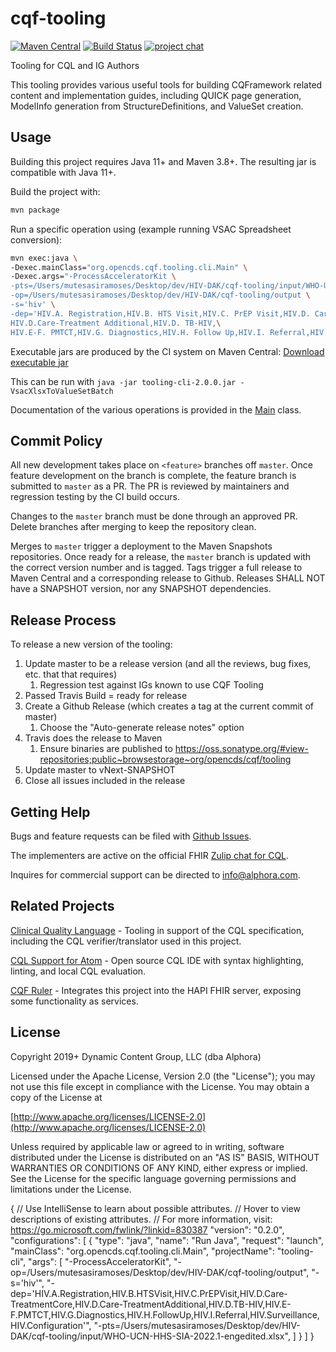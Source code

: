 # cqf-tooling

[![Maven Central](https://maven-badges.herokuapp.com/maven-central/org.opencds.cqf/tooling/badge.svg)](https://maven-badges.herokuapp.com/maven-central/org.opencds.cqf/tooling) [![Build Status](https://www.travis-ci.com/cqframework/cqf-tooling.svg?branch=master)](https://www.travis-ci.com/cqframework/cqf-tooling) [![project chat](https://img.shields.io/badge/zulip-join_chat-brightgreen.svg)](https://chat.fhir.org/#narrow/stream/179220-cql)

Tooling for CQL and IG Authors

This tooling provides various useful tools for building CQFramework related content and implementation guides, including QUICK page generation, ModelInfo generation from StructureDefinitions, and ValueSet creation.

## Usage

Building this project requires Java 11+ and Maven 3.8+. The resulting jar is compatible with Java 11+.

Build the project with:

```bash
mvn package
```

Run a specific operation using (example running VSAC Spreadsheet conversion):

```bash
mvn exec:java \
-Dexec.mainClass="org.opencds.cqf.tooling.cli.Main" \
-Dexec.args="-ProcessAcceleratorKit \
-pts=/Users/mutesasiramoses/Desktop/dev/HIV-DAK/cqf-tooling/input/WHO-UCN-HHS-SIA-2022.1-eng.xlsx \
-op=/Users/mutesasiramoses/Desktop/dev/HIV-DAK/cqf-tooling/output \
-s='hiv' \
-dep='HIV.A. Registration,HIV.B. HTS Visit,HIV.C. PrEP Visit,HIV.D. Care-Treatment Core,\
HIV.D.Care-Treatment Additional,HIV.D. TB-HIV,\
HIV.E-F. PMTCT,HIV.G. Diagnostics,HIV.H. Follow Up,HIV.I. Referral,HIV. Surveillance,HIV. Configuration'"
```

Executable jars are produced by the CI system on Maven Central: [Download executable jar](https://oss.sonatype.org/service/local/artifact/maven/redirect?r=releases&g=org.opencds.cqf&a=tooling-cli&v=LATEST)

This can be run with `java -jar tooling-cli-2.0.0.jar -VsacXlsxToValueSetBatch`

Documentation of the various operations is provided in the [Main](src/main/java/org/opencds/cqf/tooling/Main.java) class.

## Commit Policy

All new development takes place on `<feature>` branches off `master`. Once feature development on the branch is complete, the feature branch is submitted to `master` as a PR. The PR is reviewed by maintainers and regression testing by the CI build occurs.

Changes to the `master` branch must be done through an approved PR. Delete branches after merging to keep the repository clean.

Merges to `master` trigger a deployment to the Maven Snapshots repositories. Once ready for a release, the `master` branch is updated with the correct version number and is tagged. Tags trigger a full release to Maven Central and a corresponding release to Github. Releases SHALL NOT have a SNAPSHOT version, nor any SNAPSHOT dependencies.

## Release Process

To release a new version of the tooling:
1. Update master to be a release version (and all the reviews, bug fixes, etc. that that requires)
   1. Regression test against IGs known to use CQF Tooling
2. Passed Travis Build = ready for release
3. Create a Github Release (which creates a tag at the current commit of master)
   1. Choose the "Auto-generate release notes" option
4. Travis does the release to Maven
   1. Ensure binaries are published to https://oss.sonatype.org/#view-repositories;public~browsestorage~org/opencds/cqf/tooling
5. Update master to vNext-SNAPSHOT
6. Close all issues included in the release

## Getting Help

Bugs and feature requests can be filed with [Github Issues](https://github.com/cqframework/cqf-tooling/issues).

The implementers are active on the official FHIR [Zulip chat for CQL](https://chat.fhir.org/#narrow/stream/179220-cql).

Inquires for commercial support can be directed to [info@alphora.com](info@alphora.com).

## Related Projects

[Clinical Quality Language](https://github.com/cqframework/clinical_quality_language) - Tooling in support of the CQL specification, including the CQL verifier/translator used in this project.

[CQL Support for Atom](https://atom.io/packages/language-cql) - Open source CQL IDE with syntax highlighting, linting, and local CQL evaluation.

[CQF Ruler](https://github.com/DBCG/cqf-ruler) - Integrates this project into the HAPI FHIR server, exposing some functionality as services.

## License

Copyright 2019+ Dynamic Content Group, LLC (dba Alphora)

Licensed under the Apache License, Version 2.0 (the "License");
you may not use this file except in compliance with the License.
You may obtain a copy of the License at

[http://www.apache.org/licenses/LICENSE-2.0](http://www.apache.org/licenses/LICENSE-2.0)

Unless required by applicable law or agreed to in writing, software
distributed under the License is distributed on an "AS IS" BASIS,
WITHOUT WARRANTIES OR CONDITIONS OF ANY KIND, either express or implied.
See the License for the specific language governing permissions and
limitations under the License.


{
    // Use IntelliSense to learn about possible attributes.
    // Hover to view descriptions of existing attributes.
    // For more information, visit: https://go.microsoft.com/fwlink/?linkid=830387
    "version": "0.2.0",
    "configurations": [
        {
            "type": "java",
            "name": "Run Java",
            "request": "launch",
            "mainClass": "org.opencds.cqf.tooling.cli.Main",
            "projectName": "tooling-cli",
            "args": [
                "-ProcessAcceleratorKit",
                "-op=/Users/mutesasiramoses/Desktop/dev/HIV-DAK/cqf-tooling/output",
                "-s='hiv'",
                "-dep='HIV.A.Registration,HIV.B.HTSVisit,HIV.C.PrEPVisit,HIV.D.Care-TreatmentCore,HIV.D.Care-TreatmentAdditional,HIV.D.TB-HIV,HIV.E-F.PMTCT,HIV.G.Diagnostics,HIV.H.FollowUp,HIV.I.Referral,HIV.Surveillance,HIV.Configuration'",
                "-pts=/Users/mutesasiramoses/Desktop/dev/HIV-DAK/cqf-tooling/input/WHO-UCN-HHS-SIA-2022.1-engedited.xlsx",
            ]
        }
    ]
}